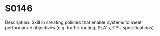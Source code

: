 # S0146
Description: Skill in creating policies that enable systems to meet performance objectives (e.g. traffic routing, SLA's, CPU specifications).
